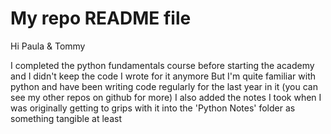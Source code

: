 # My repo README file

Hi Paula & Tommy

I completed the python fundamentals course before starting the academy and I didn't keep the code I wrote for it anymore
But I'm quite familiar with python and have been writing code regularly for the last year in it (you can see my other repos on github for more)
I also added the notes I took when I was originally getting to grips with it into the 'Python Notes' folder as something tangible at least